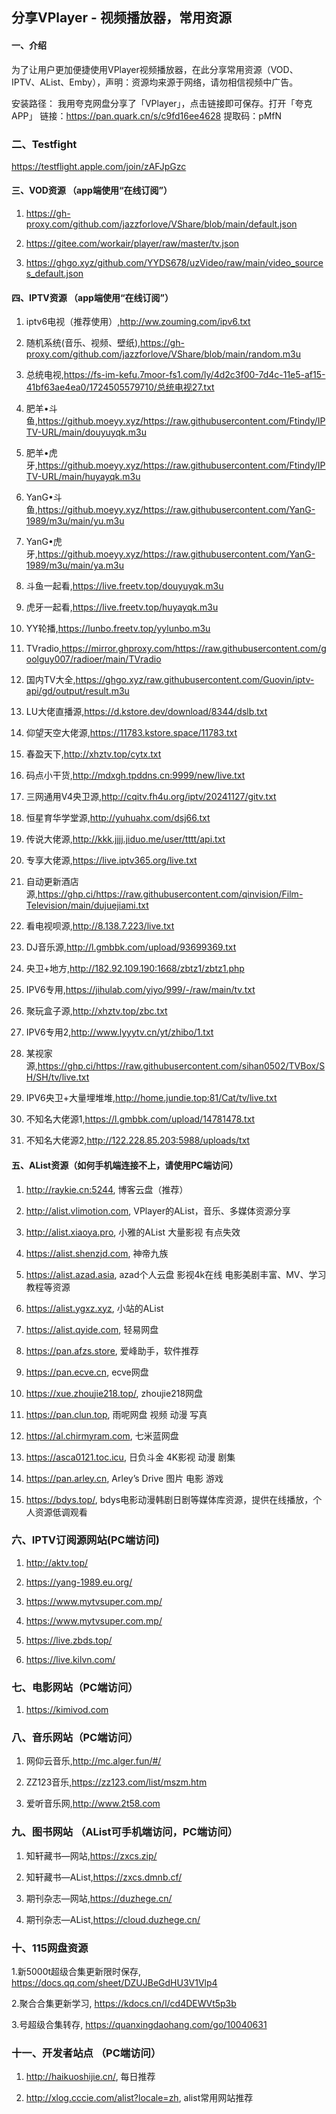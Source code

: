 ## 分享VPlayer - 视频播放器，常用资源

#### 一、介绍
为了让用户更加便捷使用VPlayer视频播放器，在此分享常用资源（VOD、IPTV、AList、Emby），声明：资源均来源于网络，请勿相信视频中广告。

安装路径：
我用夸克网盘分享了「VPlayer」，点击链接即可保存。打开「夸克APP」
链接：https://pan.quark.cn/s/c9fd16ee4628
提取码：pMfN

### 二、Testfight
https://testflight.apple.com/join/zAFJpGzc

#### 三、VOD资源 （app端使用“在线订阅”）

1.  https://gh-proxy.com/github.com/jazzforlove/VShare/blob/main/default.json

2.  https://gitee.com/workair/player/raw/master/tv.json

3.  https://ghgo.xyz/github.com/YYDS678/uzVideo/raw/main/video_sources_default.json

#### 四、IPTV资源 （app端使用“在线订阅”）

1.  iptv6电视（推荐使用）,http://ww.zouming.com/ipv6.txt

2.  随机系统(音乐、视频、壁纸),https://gh-proxy.com/github.com/jazzforlove/VShare/blob/main/random.m3u

3.  总统电视,https://fs-im-kefu.7moor-fs1.com/ly/4d2c3f00-7d4c-11e5-af15-41bf63ae4ea0/1724505579710/总统电视27.txt

4.  肥羊•斗鱼,https://github.moeyy.xyz/https://raw.githubusercontent.com/Ftindy/IPTV-URL/main/douyuyqk.m3u

5.  肥羊•虎牙,https://github.moeyy.xyz/https://raw.githubusercontent.com/Ftindy/IPTV-URL/main/huyayqk.m3u

6.  YanG•斗鱼,https://github.moeyy.xyz/https://raw.githubusercontent.com/YanG-1989/m3u/main/yu.m3u

7.  YanG•虎牙,https://github.moeyy.xyz/https://raw.githubusercontent.com/YanG-1989/m3u/main/ya.m3u

8.  斗鱼一起看,https://live.freetv.top/douyuyqk.m3u

9.  虎牙一起看,https://live.freetv.top/huyayqk.m3u

10.  YY轮播,https://lunbo.freetv.top/yylunbo.m3u

11. TVradio,https://mirror.ghproxy.com/https://raw.githubusercontent.com/goolguy007/radioer/main/TVradio

12. 国内TV大全,https://ghgo.xyz/raw.githubusercontent.com/Guovin/iptv-api/gd/output/result.m3u

13. LU大佬直播源,https://d.kstore.dev/download/8344/dslb.txt

14. 仰望天空大佬源,https://11783.kstore.space/11783.txt

15. 春盈天下,http://xhztv.top/cytx.txt

16. 码点小干货,http://mdxgh.tpddns.cn:9999/new/live.txt

17. 三网通用V4央卫源,http://cqitv.fh4u.org/iptv/20241127/gitv.txt

18. 恒星育华学堂源,http://yuhuahx.com/dsj66.txt

19. 传说大佬源,http://kkk.jjjj.jiduo.me/user/tttt/api.txt

20. 专享大佬源,https://live.iptv365.org/live.txt

21. 自动更新酒店源,https://ghp.ci/https://raw.githubusercontent.com/qinvision/Film-Television/main/dujuejiami.txt

22. 看电视呗源,http://8.138.7.223/live.txt

23. DJ音乐源,http://l.gmbbk.com/upload/93699369.txt

24. 央卫+地方,http://182.92.109.190:1668/zbtz1/zbtz1.php

25. IPV6专用,https://jihulab.com/yiyo/999/-/raw/main/tv.txt

26. 聚玩盒子源,http://xhztv.top/zbc.txt

27. IPV6专用2,http://www.lyyytv.cn/yt/zhibo/1.txt

28. 某视家源,https://ghp.ci/https://raw.githubusercontent.com/sihan0502/TVBox/SH/SH/tv/live.txt

29. IPV6央卫+大量埋堆堆,http://home.jundie.top:81/Cat/tv/live.txt

30. 不知名大佬源1,https://l.gmbbk.com/upload/14781478.txt

31. 不知名大佬源2,http://122.228.85.203:5988/uploads/txt


#### 五、AList资源（如何手机端连接不上，请使用PC端访问）
1. http://raykie.cn:5244, 博客云盘（推荐）

2. http://alist.vlimotion.com, VPlayer的AList，音乐、多媒体资源分享

3. http://alist.xiaoya.pro, 小雅的AList 大量影视 有点失效

4. https://alist.shenzjd.com, 神帝九族

5. https://alist.azad.asia, azad个人云盘 影视4k在线 电影美剧丰富、MV、学习教程等资源

6. https://alist.ygxz.xyz, 小站的AList

7. https://alist.qyide.com, 轻易网盘

8. https://pan.afzs.store, 爱峰助手，软件推荐

9. https://pan.ecve.cn, ecve网盘

10. https://xue.zhoujie218.top/, zhoujie218网盘

11. https://pan.clun.top, 雨呢网盘 视频 动漫 写真

12. https://al.chirmyram.com, 七米蓝网盘

13. https://asca0121.toc.icu, 日负斗金 4K影视 动漫 剧集

14. https://pan.arley.cn, Arley’s Drive 图片 电影 游戏

15. https://bdys.top/, bdys电影动漫韩剧日剧等媒体库资源，提供在线播放，个人资源低调观看

### 六、IPTV订阅源网站(PC端访问)

1.  http://aktv.top/

2.  https://yang-1989.eu.org/

3.  https://www.mytvsuper.com.mp/

4.  https://www.mytvsuper.com.mp/

5.  https://live.zbds.top/

6.  https://live.kilvn.com/

### 七、电影网站（PC端访问）

1.  https://kimivod.com

### 八、音乐网站（PC端访问）

1.  网仰云音乐,http://mc.alger.fun/#/

2.  ZZ123音乐,https://zz123.com/list/mszm.htm

3.  爱听音乐网,http://www.2t58.com

### 九、图书网站 （AList可手机端访问，PC端访问）

1.  知轩藏书—网站,https://zxcs.zip/

2.  知轩藏书—AList,https://zxcs.dmnb.cf/

3.  期刊杂志—网站,https://duzhege.cn/

4.  期刊杂志—AList,https://cloud.duzhege.cn/

### 十、115网盘资源

1.新5000t超级合集更新限时保存, https://docs.qq.com/sheet/DZUJBeGdHU3V1Vlp4
 
2.聚合合集更新学习, https://kdocs.cn/l/cd4DEWVt5p3b
 
3.号超级合集转存, https://quanxingdaohang.com/go/10040631

### 十一、开发者站点 （PC端访问）

1.  http://haikuoshijie.cn/, 每日推荐

2.  http://xlog.cccie.com/alist?locale=zh, alist常用网站推荐
